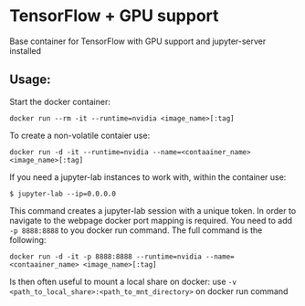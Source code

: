 # TensorFlow + GPU support

Base container for TensorFlow with GPU support and jupyter-server installed

## Usage:

Start the docker container:

```docker run --rm -it --runtime=nvidia <image_name>[:tag]```

To create a non-volatile contaier use:

```docker run -d -it --runtime=nvidia --name=<contaainer_name> <image_name>[:tag]```

If you need a jupyter-lab instances to work with, within the container use:

```$ jupyter-lab --ip=0.0.0.0```

This command creates a jupyter-lab session with a unique token. In order to navigate to the webpage docker port mapping is required. You need to add ```-p 8888:8888``` to you docker run command. The full command is the following:

```docker run -d -it -p 8888:8888 --runtime=nvidia --name=<contaainer_name> <image_name>[:tag]```

Is then often useful to mount a local share on docker: use ```-v <path_to_local_share>:<path_to_mnt_directory>``` on docker run command
